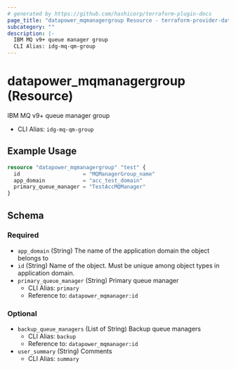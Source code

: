 ```yaml
---
# generated by https://github.com/hashicorp/terraform-plugin-docs
page_title: "datapower_mqmanagergroup Resource - terraform-provider-datapower"
subcategory: ""
description: |-
  IBM MQ v9+ queue manager group
  CLI Alias: idg-mq-qm-group
---
```


# datapower_mqmanagergroup (Resource)

IBM MQ v9+ queue manager group
  - CLI Alias: `idg-mq-qm-group`

## Example Usage

```terraform
resource "datapower_mqmanagergroup" "test" {
  id                    = "MQManagerGroup_name"
  app_domain            = "acc_test_domain"
  primary_queue_manager = "TestAccMQManager"
}
```

<!-- schema generated by tfplugindocs -->
## Schema

### Required

- `app_domain` (String) The name of the application domain the object belongs to
- `id` (String) Name of the object. Must be unique among object types in application domain.
- `primary_queue_manager` (String) Primary queue manager
  - CLI Alias: `primary`
  - Reference to: `datapower_mqmanager:id`

### Optional

- `backup_queue_managers` (List of String) Backup queue managers
  - CLI Alias: `backup`
  - Reference to: `datapower_mqmanager:id`
- `user_summary` (String) Comments
  - CLI Alias: `summary`

